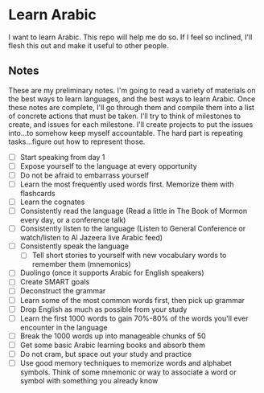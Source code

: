 # Learn Arabic

I want to learn Arabic. This repo will help me do so. If I feel so inclined, I'll flesh this out and make it useful to other people.

## Notes

These are my preliminary notes. I'm going to read a variety of materials on the best ways to learn languages, and the best ways to learn Arabic. Once these notes are complete, I'll go through them and compile them into a list of concrete actions that must be taken. I'll try to think of milestones to create, and issues for each milestone. I'll create projects to put the issues into...to somehow keep myself accountable. The hard part is repeating tasks...figure out how to represent those.

- [ ] Start speaking from day 1
- [ ] Expose yourself to the language at every opportunity
- [ ] Do not be afraid to embarrass yourself
- [ ] Learn the most frequently used words first. Memorize them with flashcards
- [ ] Learn the cognates
- [ ] Consistently read the language (Read a little in The Book of Mormon every day, or a conference talk)
- [ ] Consistently listen to the language (Listen to General Conference or watch/listen to Al Jazeera live Arabic feed)
- [ ] Consistently speak the language
  - [ ] Tell short stories to yourself with new vocabulary words to remember them (mnemonics)
- [ ] Duolingo (once it supports Arabic for English speakers)
- [ ] Create SMART goals
- [ ] Deconstruct the grammar
- [ ] Learn some of the most common words first, then pick up grammar
- [ ] Drop English as much as possible from your study
- [ ] Learn the first 1000 words to gain 70%-80% of the words you'll ever encounter in the language
- [ ] Break the 1000 words up into manageable chunks of 50
- [ ] Get some basic Arabic learning books and absorb them
- [ ] Do not cram, but space out your study and practice
- [ ] Use good memory techniques to memorize words and alphabet symbols. Think of some mnemonic or way to associate a word or symbol with something you already know

